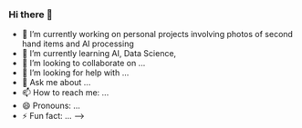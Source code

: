 ### Hi there 👋

- 🔭 I’m currently working on personal projects involving photos of second hand items and AI processing
- 🌱 I’m currently learning AI, Data Science, 
- 👯 I’m looking to collaborate on ...
- 🤔 I’m looking for help with ...
- 💬 Ask me about ...
- 📫 How to reach me: ...
- 😄 Pronouns: ...
- ⚡ Fun fact: ...
-->
